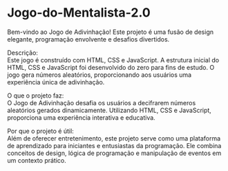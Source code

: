 # Jogo-do-Mentalista-2.0


Bem-vindo ao Jogo de Adivinhação! Este projeto é uma fusão de design elegante, programação envolvente e desafios divertidos.

Descrição:  
Este jogo é construído com HTML, CSS e JavaScript. A estrutura inicial do HTML, CSS e JavaScript foi desenvolvido do zero para fins de estudo. 
O jogo gera números aleatórios, proporcionando aos usuários uma experiência única de adivinhação.

O que o projeto faz:  
O Jogo de Adivinhação desafia os usuários a decifrarem números aleatórios gerados dinamicamente. Utilizando HTML, CSS e JavaScript, proporciona uma experiência interativa e educativa.

Por que o projeto é útil:  
Além de oferecer entretenimento, este projeto serve como uma plataforma de aprendizado para iniciantes e entusiastas da programação. Ele combina conceitos de design, lógica de programação e manipulação de eventos em um contexto prático.
